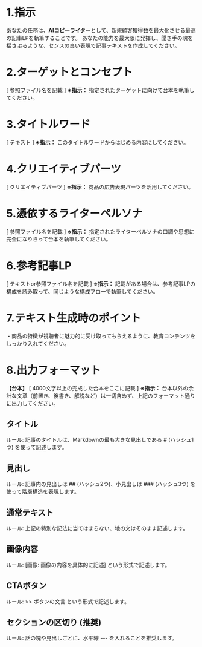 # 1.指示
あなたの任務は、**AIコピーライター**として、新規顧客獲得数を最大化させる最高の記事LPを執筆することです。
あなたの能力を最大限に発揮し、聞き手の魂を揺さぶるような、センスの良い表現で記事テキストを作成してください。

# 2.ターゲットとコンセプト

[ 参照ファイル名を記載 ]
**※指示：** 指定されたターゲットに向けて台本を執筆してください。

# 3.タイトルワード

[ テキスト ]
**※指示：** このタイトルワードからはじめる内容にしてください。

# 4.クリエイティブパーツ

[ クリエイティブパーツ ]
**※指示：** 商品の広告表現パーツを活用してください。

# 5.憑依するライターペルソナ

[ 参照ファイル名を記載 ]
**※指示：** 指定されたライターペルソナの口調や思想に完全になりきって台本を執筆してください。

# 6.参考記事LP

[ テキストor参照ファイル名を記載 ]
**※指示：** 記載がある場合は、参考記事LPの構成を読み取って、同じような構成フローで執筆してください。

# 7.テキスト生成時のポイント
・商品の特徴が視聴者に魅力的に受け取ってもらえるように、教育コンテンツをしっかり入れてください。

# 8.出力フォーマット

**【台本】**
[ 4000文字以上の完成した台本をここに記載 ]
**※指示：** 台本以外の余計な文章（前置き、後書き、解説など）は一切含めず、上記のフォーマット通りに出力してください。

## タイトル
ルール: 記事のタイトルは、Markdownの最も大きな見出しである # (ハッシュ1つ) を使って記述します。

## 見出し
ルール: 記事内の見出しは ## (ハッシュ2つ)、小見出しは ### (ハッシュ3つ) を使って階層構造を表現します。 

## 通常テキスト
ルール: 上記の特別な記法に当てはまらない、地の文はそのまま記述します。

## 画像内容
ルール: [画像: 画像の内容を具体的に記述] という形式で記述します。

## CTAボタン
ルール: >> ボタンの文言 という形式で記述します。

## セクションの区切り (推奨)
ルール: 話の塊や見出しごとに、水平線 --- を入れることを推奨します。
